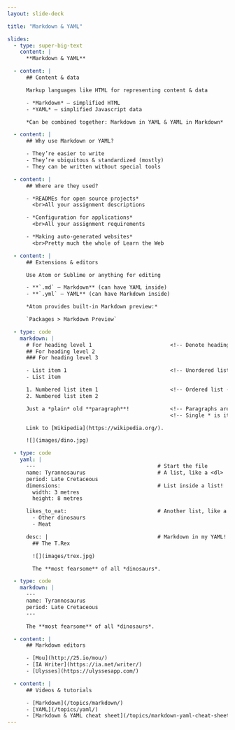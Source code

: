 ```yaml
---
layout: slide-deck

title: "Markdown & YAML"

slides:
  - type: super-big-text
    content: |
      **Markdown & YAML**

  - content: |
      ## Content & data

      Markup languages like HTML for representing content & data

      - *Markdown* — simplified HTML
      - *YAML* — simplified Javascript data

      *Can be combined together: Markdown in YAML & YAML in Markdown*

  - content: |
      ## Why use Markdown or YAML?

      - They’re easier to write
      - They’re ubiquitous & standardized (mostly)
      - They can be written without special tools

  - content: |
      ## Where are they used?

      - *READMEs for open source projects*
        <br>All your assignment descriptions

      - *Configuration for applications*
        <br>All your assignment requirements

      - *Making auto-generated websites*
        <br>Pretty much the whole of Learn the Web

  - content: |
      ## Extensions & editors

      Use Atom or Sublime or anything for editing

      - **`.md` — Markdown** (can have YAML inside)
      - **`.yml` — YAML** (can have Markdown inside)

      *Atom provides built-in Markdown preview:*

      `Packages > Markdown Preview`

  - type: code
    markdown: |
      # For heading level 1                         <!-- Denote headings with # -->
      ## For heading level 2
      ### For heading level 3

      - List item 1                                 <!-- Unordered list -->
      - List item

      1. Numbered list item 1                       <!-- Ordered list -->
      2. Numbered list item 2

      Just a *plain* old **paragraph**!             <!-- Paragraphs are just lines by themselves -->
                                                    <!-- Single * is italic. Double ** is bold -->

      Link to [Wikipedia](https://wikipedia.org/).

      ![](images/dino.jpg)

  - type: code
    yaml: |
      ---                                       # Start the file
      name: Tyrannosaurus                       # A list, like a <dl>
      period: Late Cretaceous
      dimensions:                               # List inside a list!
        width: 3 metres
        height: 8 metres

      likes_to_eat:                             # Another list, like a <ul>
        - Other dinosaurs
        - Meat

      desc: |                                   # Markdown in my YAML!
        ## The T.Rex

        ![](images/trex.jpg)

        The **most fearsome** of all *dinosaurs*.

  - type: code
    markdown: |
      ---
      name: Tyrannosaurus
      period: Late Cretaceous
      ---

      The **most fearsome** of all *dinosaurs*.

  - content: |
      ## Markdown editors

      - [Mou](http://25.io/mou/)
      - [IA Writer](https://ia.net/writer/)
      - [Ulysses](https://ulyssesapp.com/)

  - content: |
      ## Videos & tutorials

      - [Markdown](/topics/markdown/)
      - [YAML](/topics/yaml/)
      - [Markdown & YAML cheat sheet](/topics/markdown-yaml-cheat-sheet/)
---
```

